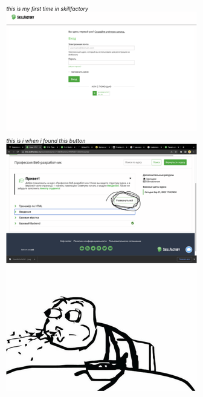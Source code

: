 _this is my first time in skillfactory_
![](https://github.com/homt60/skillproject/blob/main/%D0%A1%D0%BD%D0%B8%D0%BC%D0%BE%D0%BA%20%D1%8D%D0%BA%D1%80%D0%B0%D0%BD%D0%B0%202022-09-21%20%D0%B2%2017.01.26.png)

_this is i when i found this button_
![](https://github.com/homt60/skillproject/blob/main/%D0%A1%D0%BD%D0%B8%D0%BC%D0%BE%D0%BA%20%D1%8D%D0%BA%D1%80%D0%B0%D0%BD%D0%B0%202022-09-21%20%D0%B2%2017.03.04.png)
![](https://github.com/homt60/skillproject/blob/main/1bee9b2a3a54fc19577306ec2f060d02.jpeg)
